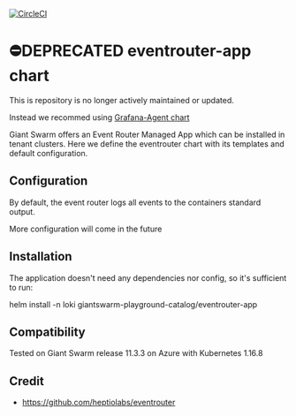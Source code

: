 [![CircleCI](https://circleci.com/gh/giantswarm/eventrouter-app.svg?style=shield)](https://circleci.com/gh/giantswarm/eventrouter-app)

# ⛔️DEPRECATED eventrouter-app chart

This is repository is no longer actively maintained or updated.

Instead we recommed using [Grafana-Agent chart](https://github.com/giantswarm/grafana-agent-app)

Giant Swarm offers an Event Router Managed App which can be installed in tenant clusters.
Here we define the eventrouter chart with its templates and default configuration.

## Configuration
By default, the event router logs all events to the containers standard output.

More configuration will come in the future

## Installation
The application doesn't need any dependencies nor config, so it's sufficient to run:

helm install -n loki giantswarm-playground-catalog/eventrouter-app

## Compatibility
Tested on Giant Swarm release 11.3.3 on Azure with Kubernetes 1.16.8

## Credit

* https://github.com/heptiolabs/eventrouter

